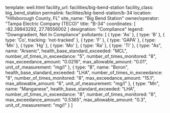 template: well.html
facility_url: facilities/big-bend-station
facility_class: big_bend_station
permalink: facilities/big-bend-station/b-34
location: "Hillsborough County, FL"
site_name: "Big Bend Station"
owner/operator: "Tampa Electric Company (TECO)"
title: "B-34"
coordinates: [
  -82.39843292,
  27.78556002
]
designation: "Compliance"
legend: "Downgradient, Not In Compliance"
pollutants: [
  {
  type: 'As'
  },
  {
  type: 'B'
  },
  {
  type: 'Co',
  tracking: 'not-tracked'
  },
  {
  type: 'F'
  },
  {
  type: 'GAPA'
  },
  {
  type: 'Mn'
  },
  {
  type: 'Hg'
  },
  {
  type: 'Mo'
  },
  {
  type: 'Ra'
  },
  {
  type: 'Tl'
  },
  {
  type: "As",
  name: "Arsenic",
  health_base_standard_exceeded: "MCL",
  number_of_times_in_exceedance: "5",
  number_of_times_monitored: "8",
  max_exceedance_amount: "0.0216",
  max_allowable_amount: "0.01",
  unit_of_measurement: "mg/l"
  },
  {
  type: "B",
  name: "Boron",
  health_base_standard_exceeded: "LHA",
  number_of_times_in_exceedance: "8",
  number_of_times_monitored: "8",
  max_exceedance_amount: "15.1",
  max_allowable_amount: "6",
  unit_of_measurement: "mg/l"
  },
  {
  type: "Mn",
  name: "Manganese",
  health_base_standard_exceeded: "LHA",
  number_of_times_in_exceedance: "8",
  number_of_times_monitored: "8",
  max_exceedance_amount: "0.5365",
  max_allowable_amount: "0.3",
  unit_of_measurement: "mg/l"
  }
]
